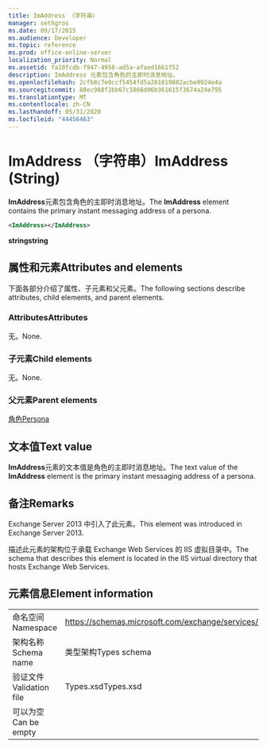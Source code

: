 ```yaml
---
title: ImAddress （字符串）
manager: sethgros
ms.date: 09/17/2015
ms.audience: Developer
ms.topic: reference
ms.prod: office-online-server
localization_priority: Normal
ms.assetid: fa10fcdb-f947-4958-ad5a-afaed1661f52
description: ImAddress 元素包含角色的主即时消息地址。
ms.openlocfilehash: 2cfb8c7e0ccf5454fd5a201819882acbe0924e4a
ms.sourcegitcommit: 88ec988f2bb67c1866d06b361615f3674a24e795
ms.translationtype: MT
ms.contentlocale: zh-CN
ms.lasthandoff: 05/31/2020
ms.locfileid: "44456463"
---
```

# <a name="imaddress-string"></a><span data-ttu-id="83270-103">ImAddress （字符串）</span><span class="sxs-lookup"><span data-stu-id="83270-103">ImAddress (String)</span></span>

<span data-ttu-id="83270-104">**ImAddress**元素包含角色的主即时消息地址。</span><span class="sxs-lookup"><span data-stu-id="83270-104">The **ImAddress** element contains the primary instant messaging address of a persona.</span></span> 
  
```XML
<ImAddress></ImAddress>
```

 <span data-ttu-id="83270-105">**string**</span><span class="sxs-lookup"><span data-stu-id="83270-105">**string**</span></span>
## <a name="attributes-and-elements"></a><span data-ttu-id="83270-106">属性和元素</span><span class="sxs-lookup"><span data-stu-id="83270-106">Attributes and elements</span></span>

<span data-ttu-id="83270-107">下面各部分介绍了属性、子元素和父元素。</span><span class="sxs-lookup"><span data-stu-id="83270-107">The following sections describe attributes, child elements, and parent elements.</span></span>
  
### <a name="attributes"></a><span data-ttu-id="83270-108">Attributes</span><span class="sxs-lookup"><span data-stu-id="83270-108">Attributes</span></span>

<span data-ttu-id="83270-109">无。</span><span class="sxs-lookup"><span data-stu-id="83270-109">None.</span></span>
  
### <a name="child-elements"></a><span data-ttu-id="83270-110">子元素</span><span class="sxs-lookup"><span data-stu-id="83270-110">Child elements</span></span>

<span data-ttu-id="83270-111">无。</span><span class="sxs-lookup"><span data-stu-id="83270-111">None.</span></span>
  
### <a name="parent-elements"></a><span data-ttu-id="83270-112">父元素</span><span class="sxs-lookup"><span data-stu-id="83270-112">Parent elements</span></span>

[<span data-ttu-id="83270-113">角色</span><span class="sxs-lookup"><span data-stu-id="83270-113">Persona</span></span>](persona.md)
  
## <a name="text-value"></a><span data-ttu-id="83270-114">文本值</span><span class="sxs-lookup"><span data-stu-id="83270-114">Text value</span></span>

<span data-ttu-id="83270-115">**ImAddress**元素的文本值是角色的主即时消息地址。</span><span class="sxs-lookup"><span data-stu-id="83270-115">The text value of the **ImAddress** element is the primary instant messaging address of a persona.</span></span> 
  
## <a name="remarks"></a><span data-ttu-id="83270-116">备注</span><span class="sxs-lookup"><span data-stu-id="83270-116">Remarks</span></span>

<span data-ttu-id="83270-117">Exchange Server 2013 中引入了此元素。</span><span class="sxs-lookup"><span data-stu-id="83270-117">This element was introduced in Exchange Server 2013.</span></span>
  
<span data-ttu-id="83270-118">描述此元素的架构位于承载 Exchange Web Services 的 IIS 虚拟目录中。</span><span class="sxs-lookup"><span data-stu-id="83270-118">The schema that describes this element is located in the IIS virtual directory that hosts Exchange Web Services.</span></span>
  
## <a name="element-information"></a><span data-ttu-id="83270-119">元素信息</span><span class="sxs-lookup"><span data-stu-id="83270-119">Element information</span></span>

|||
|:-----|:-----|
|<span data-ttu-id="83270-120">命名空间</span><span class="sxs-lookup"><span data-stu-id="83270-120">Namespace</span></span>  <br/> |https://schemas.microsoft.com/exchange/services/2006/types  <br/> |
|<span data-ttu-id="83270-121">架构名称</span><span class="sxs-lookup"><span data-stu-id="83270-121">Schema name</span></span>  <br/> |<span data-ttu-id="83270-122">类型架构</span><span class="sxs-lookup"><span data-stu-id="83270-122">Types schema</span></span>  <br/> |
|<span data-ttu-id="83270-123">验证文件</span><span class="sxs-lookup"><span data-stu-id="83270-123">Validation file</span></span>  <br/> |<span data-ttu-id="83270-124">Types.xsd</span><span class="sxs-lookup"><span data-stu-id="83270-124">Types.xsd</span></span>  <br/> |
|<span data-ttu-id="83270-125">可以为空</span><span class="sxs-lookup"><span data-stu-id="83270-125">Can be empty</span></span>  <br/> ||
   

